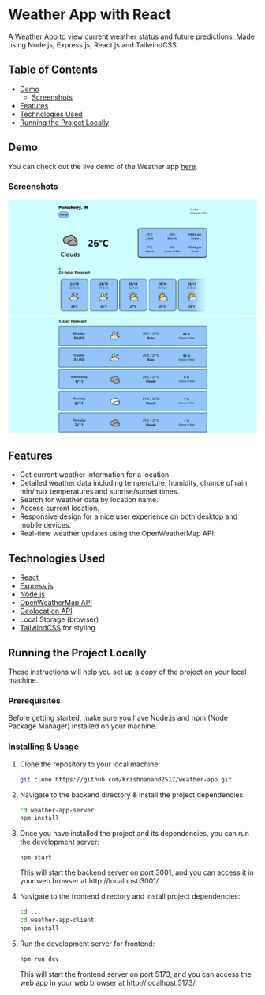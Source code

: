 # Weather App with React

A Weather App to view current weather status and future predictions. Made using Node.js, Express.js, React.js and TailwindCSS.

## Table of Contents

- [Demo](#demo)
  - [Screenshots](#screenshots)
- [Features](#features)
- [Technologies Used](#technologies-used)
- [Running the Project Locally](#running-the-project-locally)

## Demo

You can check out the live demo of the Weather app [here](https://weather-app-client-lovat.vercel.app/).

### Screenshots

![](imgs/screen-1.png)
![](imgs/screen-2.png)

## Features

- Get current weather information for a location.
- Detailed weather data including temperature, humidity, chance of rain, min/max temperatures and sunrise/sunset times.
- Search for weather data by location name.
- Access current location.
- Responsive design for a nice user experience on both desktop and mobile devices.
- Real-time weather updates using the OpenWeatherMap API.

## Technologies Used

- [React](https://react.dev/)
- [Express.js](https://expressjs.com/)
- [Node.js](https://nodejs.org/en/about)
- [OpenWeatherMap API](https://openweathermap.org/api)
- [Geolocation API](https://developer.mozilla.org/en-US/docs/Web/API/Geolocation_API)
- Local Storage (browser)
- [TailwindCSS](https://tailwindcss.com/) for styling

## Running the Project Locally

These instructions will help you set up a copy of the project on your local machine.

### Prerequisites

Before getting started, make sure you have Node.js and npm (Node Package Manager) installed on your machine.

### Installing & Usage

1. Clone the repository to your local machine:

   ```bash
   git clone https://github.com/Krishnanand2517/weather-app.git
   ```

1. Navigate to the backend directory & install the project dependencies:

   ```bash
   cd weather-app-server
   npm install
   ```

1. Once you have installed the project and its dependencies, you can run the development server:

   ```bash
   npm start
   ```

   This will start the backend server on port 3001, and you can access it in your web browser at http://localhost:3001/.

1. Navigate to the frontend directory and install project dependencies:

   ```bash
   cd ..
   cd weather-app-client
   npm install
   ```

1. Run the development server for frontend:

   ```bash
   npm run dev
   ```

   This will start the frontend server on port 5173, and you can access the web app in your web browser at http://localhost:5173/.
